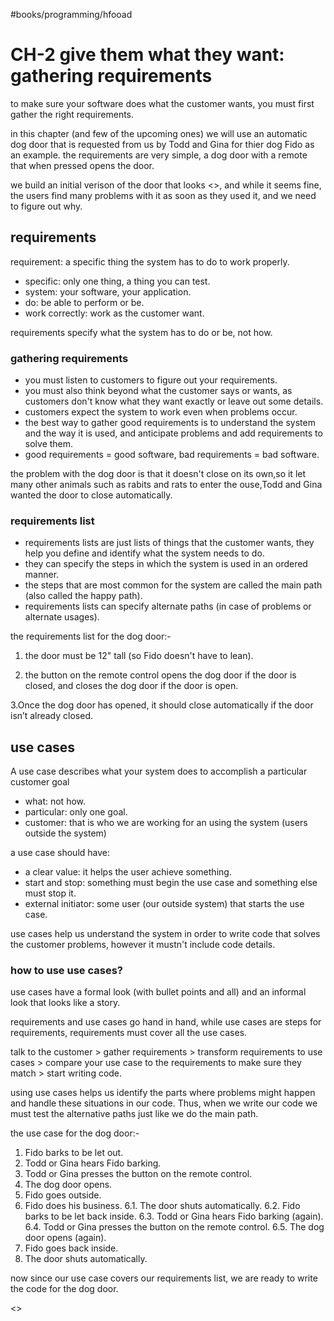 #books/programming/hfooad
# CH-2 give them what they want: gathering requirements

to make sure your software does what the customer wants, you must first gather the right requirements.

in this chapter (and few of the upcoming ones) we will use an automatic dog door that is requested from us by Todd and Gina for thier dog Fido as an example. the requirements are very simple, a dog door with a remote that when pressed opens the door.

we build an initial verison of the door that looks <<like this>>, and while it seems fine, the users find many problems with it as soon as they used it, and we need to figure out why.


## requirements


requirement: a specific thing the system has to do to work properly.

- specific: only one thing, a thing you can test.
- system: your software, your application.
- do: be able to perform or be.
- work correctly: work as the customer want.

requirements specify what the system has to do or be, not how.

### gathering requirements

- you must listen to customers to figure out your requirements.
- you must also think beyond what the customer says or wants, as customers don't know what they want exactly or leave out some details.
- customers expect the system to work even when problems occur.
- the best way to gather good requirements is to understand the system and the way it is used, and anticipate problems and add requirements to solve them.
- good requirements = good software, bad requirements = bad software.

the problem with the dog door is that it doesn't close on its own,so it let many other animals such as rabits and rats to enter the ouse,Todd and Gina wanted the door to close automatically.

### requirements list

- requirements lists are just lists of things that the customer wants, they help you define and identify what the system needs to do.
- they can specify the steps in which the system is used in an ordered manner.
- the steps that are most common for the system are called the main path (also called the happy path).
- requirements lists can specify alternate paths (in case of problems or alternate usages).


the requirements list for the dog door:-

1. the door must be 12" tall (so Fido doesn't have to lean).

2. the button on the remote control opens the dog door if the door is closed, and closes the dog door if the door is open.

3.Once the dog door has opened, it should close automatically if the door isn’t already closed.


## use cases

A use case describes what your system does to accomplish a particular customer goal

- what: not how.
- particular: only one goal.
- customer: that is who we are working for an using the system (users outside the system)

a use case should have:

- a clear value: it helps the user achieve something.
- start and stop: something must begin the use case and something else must stop it.
- external initiator: some user (our outside system) that starts the use case.

use cases help us understand the system in order to write code that solves the customer problems, however it mustn't include code details.

### how to use use cases?

use cases have a formal look (with bullet points and all) and an informal look that looks like a story.

requirements and use cases go hand in hand, while use cases are steps for requirements, requirements must cover all the use cases.

talk to the customer > gather requirements > transform requirements to use cases > compare your use case to the requirements to make sure they match > start writing code.

using use cases helps us identify the parts where problems might happen and handle these situations in our code. Thus, when we write our code we must test the alternative paths just like we do the main path.


the use case for the dog door:- 

1. Fido barks to be let out.
2. Todd or Gina hears Fido barking.
3. Todd or Gina presses the button on the remote control.
4. The dog door opens.
5. Fido goes outside.
6. Fido does his business.
6.1. The door shuts automatically.
6.2. Fido barks to be let back inside.
6.3. Todd or Gina hears Fido barking (again).
6.4. Todd or Gina presses the button on the remote control.
6.5. The dog door opens (again).
7. Fido goes back inside.
8. The door shuts automatically.

now since our use case covers our requirements list, we are ready to write the code for the dog door.

<<link to the final version of the dog door>>
